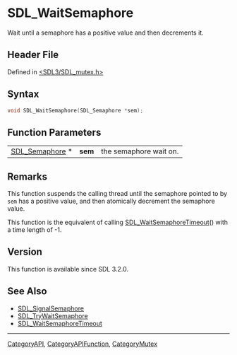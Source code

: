# SDL_WaitSemaphore

Wait until a semaphore has a positive value and then decrements it.

## Header File

Defined in [<SDL3/SDL_mutex.h>](https://github.com/libsdl-org/SDL/blob/main/include/SDL3/SDL_mutex.h)

## Syntax

```c
void SDL_WaitSemaphore(SDL_Semaphore *sem);
```

## Function Parameters

|                                  |         |                        |
| -------------------------------- | ------- | ---------------------- |
| [SDL_Semaphore](SDL_Semaphore) * | **sem** | the semaphore wait on. |

## Remarks

This function suspends the calling thread until the semaphore pointed to by
`sem` has a positive value, and then atomically decrement the semaphore
value.

This function is the equivalent of calling
[SDL_WaitSemaphoreTimeout](SDL_WaitSemaphoreTimeout)() with a time length
of -1.

## Version

This function is available since SDL 3.2.0.

## See Also

- [SDL_SignalSemaphore](SDL_SignalSemaphore)
- [SDL_TryWaitSemaphore](SDL_TryWaitSemaphore)
- [SDL_WaitSemaphoreTimeout](SDL_WaitSemaphoreTimeout)






----
[CategoryAPI](CategoryAPI), [CategoryAPIFunction](CategoryAPIFunction), [CategoryMutex](CategoryMutex)

